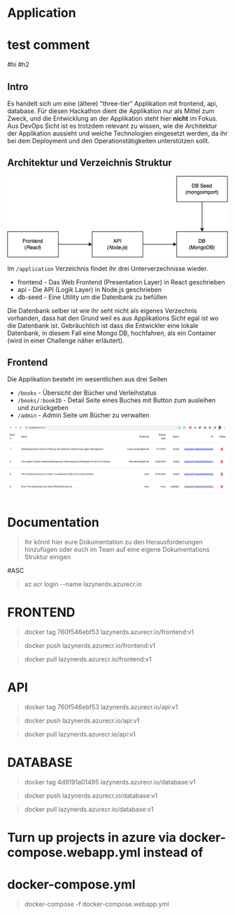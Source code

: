 # Application
# test comment 
#hi
#h2
## Intro

Es handelt sich um eine (ältere) "three-tier" Applikation mit frontend, api, database.
Für diesen Hackathon dient die Applikation nur als Mittel zum Zweck, und die Entwicklung an der Applikation steht hier **nicht** im Fokus. Aus DevOps Sicht ist es trotzdem relevant zu wissen, wie die Architektur der Applikation aussieht und welche Technologien eingesetzt werden, da ihr bei dem Deployment und den Operationstätigkeiten unterstützen sollt.

## Architektur und Verzeichnis Struktur

<img src="./application/docs/dobib.drawio.png">

Im `/application` Verzeichnis findet ihr drei Unterverzechnisse wieder.

- frontend - Das Web Frontend (Presentation Layer) in React geschrieben
- api - Die API (Logik Layer) in Node.js geschrieben
- db-seed - Eine Utility um die Datenbank zu befüllen

Die Datenbank selber ist wie ihr seht nicht als eigenes Verzechnis vorhanden, dass hat den Grund weil es aus Applikations Sicht egal ist wo die Datenbank ist. Gebräuchlich ist dass die Entwickler eine lokale Datenbank, in diesem Fall eine Mongo DB, hochfahren, als ein Container (wird in einer Challenge näher erläutert).

## Frontend

Die Applikation besteht im wesentlichen aus drei Seiten

- `/books` - Übersicht der Bücher und Verleihstatus
- `/books/:bookID` - Detail Seite eines Buches mit Button zum ausleihen und zurückgeben
- `/admin` - Admin Seite um Bücher zu verwalten

<img src="./application/docs/dobib.app.png">

# Documentation

> Ihr könnt hier eure Dokumentation zu den Herausforderungen hinzufügen oder euch im Team auf eine eigene Dokumentations Struktur einigen

#ASC

> az acr login --name  lazynerds.azurecr.io


# FRONTEND

> docker tag 760f546ebf53 lazynerds.azurecr.io/frontend:v1

> docker push  lazynerds.azurecr.io/frontend:v1

> docker pull  lazynerds.azurecr.io/frontend:v1

# API

> docker tag 760f546ebf53 lazynerds.azurecr.io/api:v1

> docker push  lazynerds.azurecr.io/api:v1

> docker pull  lazynerds.azurecr.io/api:v1

# DATABASE

> docker tag 4d9191a01495 lazynerds.azurecr.io/database:v1

> docker push lazynerds.azurecr.io/database:v1

> docker pull lazynerds.azurecr.io/database:v1

# Turn up projects in azure via docker-compose.webapp.yml instead of
# docker-compose.yml

> docker-compose -f docker-compose.webapp.yml

